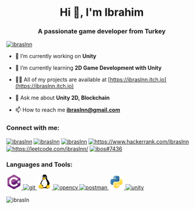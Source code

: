<h1 align="center">Hi 👋, I'm Ibrahim</h1>
<h3 align="center">A passionate game developer from Turkey</h3>

<p align="left"> <a href="https://twitter.com/ibraslnn" target="blank"><img src="https://img.shields.io/twitter/follow/ibraslnn?logo=twitter&style=for-the-badge" alt="ibraslnn" /></a> </p>

- 🔭 I’m currently working on **Unity**

- 🌱 I’m currently learning **2D Game Development with Unity**

- 👨‍💻 All of my projects are available at [https://ibraslnn.itch.io](https://ibraslnn.itch.io)

- 💬 Ask me about **Unity 2D, Blockchain**

- 📫 How to reach me **ibraslnn@gmail.com**

<h3 align="left">Connect with me:</h3>
<p align="left">
<a href="https://twitter.com/ibraslnn" target="blank"><img align="center" src="https://raw.githubusercontent.com/rahuldkjain/github-profile-readme-generator/master/src/images/icons/Social/twitter.svg" alt="ibraslnn" height="30" width="40" /></a>
<a href="https://linkedin.com/in/ibraslnn" target="blank"><img align="center" src="https://raw.githubusercontent.com/rahuldkjain/github-profile-readme-generator/master/src/images/icons/Social/linked-in-alt.svg" alt="ibraslnn" height="30" width="40" /></a>
<a href="https://instagram.com/ibraslnn" target="blank"><img align="center" src="https://raw.githubusercontent.com/rahuldkjain/github-profile-readme-generator/master/src/images/icons/Social/instagram.svg" alt="ibraslnn" height="30" width="40" /></a>
<a href="https://www.hackerrank.com/https://www.hackerrank.com/ibraslnn" target="blank"><img align="center" src="https://raw.githubusercontent.com/rahuldkjain/github-profile-readme-generator/master/src/images/icons/Social/hackerrank.svg" alt="https://www.hackerrank.com/ibraslnn" height="30" width="40" /></a>
<a href="https://www.leetcode.com/https://leetcode.com/ibraslnn/" target="blank"><img align="center" src="https://raw.githubusercontent.com/rahuldkjain/github-profile-readme-generator/master/src/images/icons/Social/leet-code.svg" alt="https://leetcode.com/ibraslnn/" height="30" width="40" /></a>
<a href="https://discord.gg/ibos#7436" target="blank"><img align="center" src="https://raw.githubusercontent.com/rahuldkjain/github-profile-readme-generator/master/src/images/icons/Social/discord.svg" alt="ibos#7436" height="30" width="40" /></a>
</p>

<h3 align="left">Languages and Tools:</h3>
<p align="left"> <a href="https://www.w3schools.com/cs/" target="_blank" rel="noreferrer"> <img src="https://raw.githubusercontent.com/devicons/devicon/master/icons/csharp/csharp-original.svg" alt="csharp" width="40" height="40"/> </a> <a href="https://git-scm.com/" target="_blank" rel="noreferrer"> <img src="https://www.vectorlogo.zone/logos/git-scm/git-scm-icon.svg" alt="git" width="40" height="40"/> </a> <a href="https://www.linux.org/" target="_blank" rel="noreferrer"> <img src="https://raw.githubusercontent.com/devicons/devicon/master/icons/linux/linux-original.svg" alt="linux" width="40" height="40"/> </a> <a href="https://opencv.org/" target="_blank" rel="noreferrer"> <img src="https://www.vectorlogo.zone/logos/opencv/opencv-icon.svg" alt="opencv" width="40" height="40"/> </a> <a href="https://postman.com" target="_blank" rel="noreferrer"> <img src="https://www.vectorlogo.zone/logos/getpostman/getpostman-icon.svg" alt="postman" width="40" height="40"/> </a> <a href="https://www.python.org" target="_blank" rel="noreferrer"> <img src="https://raw.githubusercontent.com/devicons/devicon/master/icons/python/python-original.svg" alt="python" width="40" height="40"/> </a> <a href="https://unity.com/" target="_blank" rel="noreferrer"> <img src="https://www.vectorlogo.zone/logos/unity3d/unity3d-icon.svg" alt="unity" width="40" height="40"/> </a> </p>

<p><img align="center" src="https://github-readme-stats.vercel.app/api/top-langs?username=ibrasln&show_icons=true&locale=en&layout=compact" alt="ibrasln" /></p>
